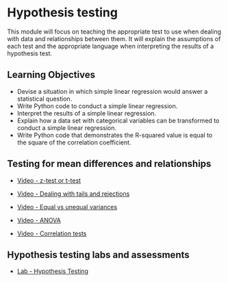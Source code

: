 # Hypothesis testing

This module will focus on teaching the appropriate test to use when dealing with data and relationships between them. It will explain the assumptions of each test and the appropriate language when interpreting the results of a hypothesis test.

## Learning Objectives

- Devise a situation in which simple linear regression would answer a statistical question.
- Write Python code to conduct a simple linear regression.
- Interpret the results of a simple linear regression.
- Explain how a data set with categorical variables can be transformed to conduct a simple linear regression.
- Write Python code that demonstrates the R-squared value is equal to the square of the correlation coefficient.

## Testing for mean differences and relationships

- [Video - z-test or t-test](https://www.coursera.org/learn/statistics-for-data-science-python/lecture/IuSAI/z-test-or-t-test)

- [Video - Dealing with tails and rejections](https://www.coursera.org/learn/statistics-for-data-science-python/lecture/7aWaF/dealing-with-tails-and-rejections)

- [Video - Equal vs unequal variances](https://www.coursera.org/learn/statistics-for-data-science-python/lecture/nRg5b/equal-vs-unequal-variances)

- [Video - ANOVA](https://www.coursera.org/learn/statistics-for-data-science-python/lecture/S5oRm/anova)

- [Video - Correlation tests](https://www.coursera.org/learn/statistics-for-data-science-python/lecture/1gi9z/correlation-tests)

## Hypothesis testing labs and assessments

- [Lab - Hypothesis Testing](./Labs/Hypothesis_Testing.ipynb)
